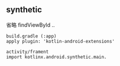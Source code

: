 
## synthetic
省略 findViewById ..
```
build.gradle (:app)
apply plugin: 'kotlin-android-extensions'

activity/frament
import kotlinx.android.synthetic.main.

```
